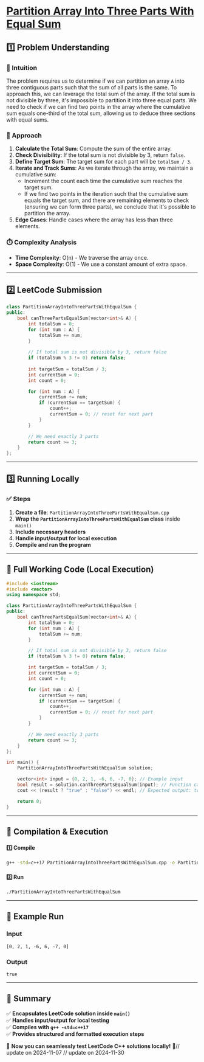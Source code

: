 # **[Partition Array Into Three Parts With Equal Sum](https://leetcode.com/problems/partition-array-into-three-parts-with-equal-sum/description/)**  

## **1️⃣ Problem Understanding**  
### **📌 Intuition**  
The problem requires us to determine if we can partition an array `A` into three contiguous parts such that the sum of all parts is the same. To approach this, we can leverage the total sum of the array. If the total sum is not divisible by three, it's impossible to partition it into three equal parts. We need to check if we can find two points in the array where the cumulative sum equals one-third of the total sum, allowing us to deduce three sections with equal sums.

### **🚀 Approach**  
1. **Calculate the Total Sum**: Compute the sum of the entire array.
2. **Check Divisibility**: If the total sum is not divisible by 3, return `false`.
3. **Define Target Sum**: The target sum for each part will be `totalSum / 3`.
4. **Iterate and Track Sums**: As we iterate through the array, we maintain a cumulative sum:
   - Increment the count each time the cumulative sum reaches the target sum.
   - If we find two points in the iteration such that the cumulative sum equals the target sum, and there are remaining elements to check (ensuring we can form three parts), we conclude that it's possible to partition the array.
5. **Edge Cases**: Handle cases where the array has less than three elements.

### **⏱️ Complexity Analysis**  
- **Time Complexity**: O(n) - We traverse the array once.  
- **Space Complexity**: O(1) - We use a constant amount of extra space.

---  

## **2️⃣ LeetCode Submission**  
```cpp
class PartitionArrayIntoThreePartsWithEqualSum {
public:
    bool canThreePartsEqualSum(vector<int>& A) {
        int totalSum = 0;
        for (int num : A) {
            totalSum += num;
        }
        
        // If total sum is not divisible by 3, return false
        if (totalSum % 3 != 0) return false;
        
        int targetSum = totalSum / 3;
        int currentSum = 0;
        int count = 0;

        for (int num : A) {
            currentSum += num;
            if (currentSum == targetSum) {
                count++;
                currentSum = 0; // reset for next part
            }
        }

        // We need exactly 3 parts
        return count >= 3;
    }
};
```  

---  

## **3️⃣ Running Locally**  
### **✅ Steps**  
1. **Create a file**: `PartitionArrayIntoThreePartsWithEqualSum.cpp`  
2. **Wrap the `PartitionArrayIntoThreePartsWithEqualSum` class** inside `main()`  
3. **Include necessary headers**  
4. **Handle input/output for local execution**  
5. **Compile and run the program**  

---  

## **📝 Full Working Code (Local Execution)**  
```cpp
#include <iostream>
#include <vector>
using namespace std;

class PartitionArrayIntoThreePartsWithEqualSum {
public:
    bool canThreePartsEqualSum(vector<int>& A) {
        int totalSum = 0;
        for (int num : A) {
            totalSum += num;
        }

        // If total sum is not divisible by 3, return false
        if (totalSum % 3 != 0) return false;

        int targetSum = totalSum / 3;
        int currentSum = 0;
        int count = 0;

        for (int num : A) {
            currentSum += num;
            if (currentSum == targetSum) {
                count++;
                currentSum = 0; // reset for next part
            }
        }

        // We need exactly 3 parts
        return count >= 3;
    }
};

int main() {
    PartitionArrayIntoThreePartsWithEqualSum solution;

    vector<int> input = {0, 2, 1, -6, 6, -7, 0}; // Example input
    bool result = solution.canThreePartsEqualSum(input); // Function call
    cout << (result ? "true" : "false") << endl; // Expected output: true

    return 0;
}
```  

---  

## **🔧 Compilation & Execution**  
#### **1️⃣ Compile**  
```bash
g++ -std=c++17 PartitionArrayIntoThreePartsWithEqualSum.cpp -o PartitionArrayIntoThreePartsWithEqualSum
```  

#### **2️⃣ Run**  
```bash
./PartitionArrayIntoThreePartsWithEqualSum
```  

---  

## **🎯 Example Run**  
### **Input**  
```
[0, 2, 1, -6, 6, -7, 0]
```  
### **Output**  
```
true
```  

---  

## **📌 Summary**  
✅ **Encapsulates LeetCode solution inside `main()`**  
✅ **Handles input/output for local testing**  
✅ **Compiles with `g++ -std=c++17`**  
✅ **Provides structured and formatted execution steps**  

🚀 **Now you can seamlessly test LeetCode C++ solutions locally!** 🚀// update on 2024-11-07
// update on 2024-11-30
